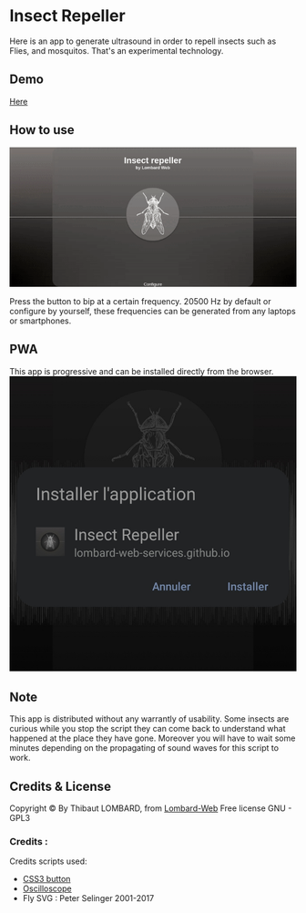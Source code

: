 # Insect Repeller
Here is an app to generate ultrasound in order to repell insects such as Flies, and mosquitos. That's an experimental technology.  

## Demo
[Here](https://lombard-web-services.github.io/Insect-Repeller/index.html)

## How to use
![image](https://github.com/Lombard-Web-Services/Insect-Repeller/raw/master/img/demo.gif)

Press the button to bip at a certain frequency. 20500 Hz by default or configure by yourself, these frequencies can be generated from any laptops or smartphones.

## PWA
This app is progressive and can be installed directly from the browser. 
![image](https://github.com/Lombard-Web-Services/Insect-Repeller/raw/master/img/pwafeature.jpg)

## Note
This app is distributed without any warrantly of usability. Some insects are curious while you stop the script they can come back to understand what happened at the place they have gone. Moreover you will have to wait some minutes depending on the propagating of sound waves for this script to work.


## Credits & License
Copyright © By Thibaut LOMBARD, from [Lombard-Web](https://github.com/Lombard-Web-Services "lombard web services") 
Free license
GNU - GPL3

### Credits : 
Credits scripts used: 
* [CSS3 button](https://codepen.io/rodhamjun/pen/PpYYYd ) 
* [Oscilloscope](https://davidmatthew.ie/creating-an-oscilloscope-with-javascript/#ui) 
* Fly SVG : Peter Selinger 2001-2017
